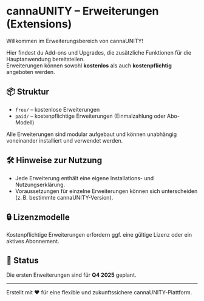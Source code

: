 # cannaUNITY – Erweiterungen (Extensions)

Willkommen im Erweiterungsbereich von cannaUNITY!

Hier findest du Add-ons und Upgrades, die zusätzliche Funktionen für die Hauptanwendung bereitstellen.  
Erweiterungen können sowohl **kostenlos** als auch **kostenpflichtig** angeboten werden.

## 📦 Struktur

- `free/` – kostenlose Erweiterungen
- `paid/` – kostenpflichtige Erweiterungen (Einmalzahlung oder Abo-Modell)

Alle Erweiterungen sind modular aufgebaut und können unabhängig voneinander installiert und verwendet werden.

## 🛠 Hinweise zur Nutzung

- Jede Erweiterung enthält eine eigene Installations- und Nutzungserklärung.
- Voraussetzungen für einzelne Erweiterungen können sich unterscheiden (z. B. bestimmte cannaUNITY-Version).

## 🔒 Lizenzmodelle

Kostenpflichtige Erweiterungen erfordern ggf. eine gültige Lizenz oder ein aktives Abonnement.

## 📅 Status

Die ersten Erweiterungen sind für **Q4 2025** geplant.

---

Erstellt mit ❤️ für eine flexible und zukunftssichere cannaUNITY-Plattform.
